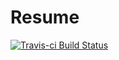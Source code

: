 Resume
=========

[![Travis-ci Build Status](https://travis-ci.org/matheuslbarros/resume.svg?branch=master)](https://travis-ci.org/matheuslbarros/resume)